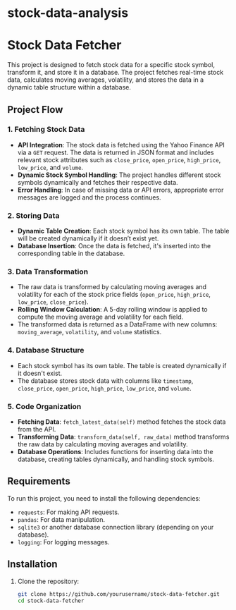 # stock-data-analysis
# Stock Data Fetcher

This project is designed to fetch stock data for a specific stock symbol, transform it, and store it in a database. The project fetches real-time stock data, calculates moving averages, volatility, and stores the data in a dynamic table structure within a database.

## Project Flow

### 1. **Fetching Stock Data**
   - **API Integration**: The stock data is fetched using the Yahoo Finance API via a `GET` request. The data is returned in JSON format and includes relevant stock attributes such as `close_price`, `open_price`, `high_price`, `low_price`, and `volume`.
   - **Dynamic Stock Symbol Handling**: The project handles different stock symbols dynamically and fetches their respective data.
   - **Error Handling**: In case of missing data or API errors, appropriate error messages are logged and the process continues.

### 2. **Storing Data**
   - **Dynamic Table Creation**: Each stock symbol has its own table. The table will be created dynamically if it doesn’t exist yet.
   - **Database Insertion**: Once the data is fetched, it's inserted into the corresponding table in the database.

### 3. **Data Transformation**
   - The raw data is transformed by calculating moving averages and volatility for each of the stock price fields (`open_price`, `high_price`, `low_price`, `close_price`).
   - **Rolling Window Calculation**: A 5-day rolling window is applied to compute the moving average and volatility for each field.
   - The transformed data is returned as a DataFrame with new columns: `moving_average`, `volatility`, and `volume` statistics.

### 4. **Database Structure**
   - Each stock symbol has its own table. The table is created dynamically if it doesn't exist.
   - The database stores stock data with columns like `timestamp`, `close_price`, `open_price`, `high_price`, `low_price`, and `volume`.

### 5. **Code Organization**
   - **Fetching Data**: `fetch_latest_data(self)` method fetches the stock data from the API.
   - **Transforming Data**: `transform_data(self, raw_data)` method transforms the raw data by calculating moving averages and volatility.
   - **Database Operations**: Includes functions for inserting data into the database, creating tables dynamically, and handling stock symbols.

## Requirements

To run this project, you need to install the following dependencies:

- `requests`: For making API requests.
- `pandas`: For data manipulation.
- `sqlite3` or another database connection library (depending on your database).
- `logging`: For logging messages.

## Installation

1. Clone the repository:
   ```bash
   git clone https://github.com/yourusername/stock-data-fetcher.git
   cd stock-data-fetcher
